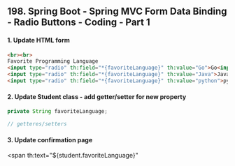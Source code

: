 ## 198. Spring Boot - Spring MVC Form Data Binding - Radio Buttons - Coding - Part 1

#### 1. Update HTML form
```html
<br><br>
Favorite Programming Language 
<input type="radio" th:field="*{favoriteLanguage}" th:value="Go">Go<input/>
<input type="radio" th:field="*{favoriteLanguage}" th:value="Java">Java<input/>
<input type="radio" th:field="*{favoriteLanguage}" th:value="python">python<input/>
```
#### 2. Update Student class - add getter/setter for new property
```java
private String favoriteLanguage; 

// getteres/setters 
```

#### 3. Update confirmation page 
<span th:text="${student.favoriteLanguage}" 